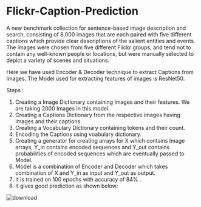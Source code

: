 # Flickr-Caption-Prediction

A new benchmark collection for sentence-based image description and search, consisting of 8,000 images that are each paired with five different captions which provide clear descriptions of the salient entities and events. The images were chosen from five different Flickr groups, and tend not to contain any well-known people or locations, but were manually selected to depict a variety of scenes and situations.

Here we have used Encoder & Decoder technique to extract Captions from Images. The Model used for extracting features of images is ResNet50. 

Steps :
1. Creating a Image Dictionary containing Images and their features. We are taking 2000 Images in this model.
2. Creating a Captions Dictionary from the respective images having Images and their captions.
3. Creating a Vocabulary Dictionary containing tokens and their count.
4. Encoding the Captions using voabulary dictionary.
5. Creating a generator for creating arrays for X which contains Image arrays, Y_in contains encoded sequences and Y_out contains probabilities of encoded sequences which are eventually passed to Model.
6. Model is a combination of Encoder and Decoder which takes combination of X and Y_in as input and Y_out as output.
7. It is trained on 100 epochs with accuracy of 84% .
8. It gives good prediction as shown below:


![download](https://user-images.githubusercontent.com/84308415/144239934-131f6b22-a281-447d-a06c-9d118ebc1af6.png)
